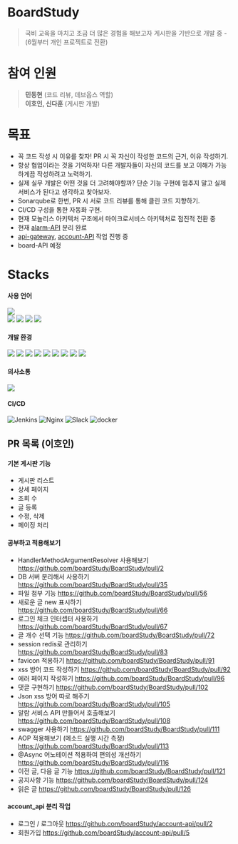 # BoardStudy <!--[![Hits](https://hits.seeyoufarm.com/api/count/incr/badge.svg?url=https://github.com/boardStudy/BoardStudy%2Fgjbae1212%2Fhit-counter)](https://github.com/boardStudy/BoardStudy)-->
> 국비 교육을 마치고 조금 더 많은 경험을 해보고자 게시판을 기반으로 개발 중 - (6월부터 개인 프로젝트로 전환)

# 참여 인원
> <strong>민동현</strong> (코드 리뷰, 데브옵스 역할)
> <br> <strong>이호인, 신다훈</strong> (게시판 개발)

# 목표
+ 꼭 코드 작성 시 이유를 찾자! PR 시 꼭 자신이 작성한 코드의 근거, 이유 작성하기.
+ 항상 협업이라는 것을 기억하자! 다른 개발자들이 자신의 코드를 보고 이해가 가능하게끔 작성하려고 노력하기.
+ 실제 실무 개발은 어떤 것을 더 고려해야할까? 단순 기능 구현에 멈추지 말고 실제 서비스가 된다고 생각하고 찾아보자.
+ Sonarqube로 한번, PR 시 서로 코드 리뷰를 통해 클린 코드 지향하기.
+ CI/CD 구성을 통한 자동화 구현.
+ 현재 모놀리스 아키텍처 구조에서 마이크로서비스 아키텍처로 점진적 전환 중 
+ 현재 [alarm-API](https://github.com/boardStudy/alarm-service) 분리 완료
+ [api-gateway](https://github.com/boardStudy/api-gateway), [account-API](https://github.com/boardStudy/account-api) 작업 진행 중
+ board-API 예정

# Stacks

#### 사용 언어

<div>
  <img src="https://img.shields.io/badge/java-007396?style=for-the-badge&logo=java&logoColor=white"> 
  <br>
  <img src="https://img.shields.io/badge/html5-E34F26?style=for-the-badge&logo=html5&logoColor=white"> 
  <img src="https://img.shields.io/badge/javascript-F7DF1E?style=for-the-badge&logo=javascript&logoColor=black"> 
  <img src="https://img.shields.io/badge/jquery-0769AD?style=for-the-badge&logo=jquery&logoColor=white">
  <img src="https://img.shields.io/badge/bootstrap-7952B3?style=for-the-badge&logo=bootstrap&logoColor=white">
</div>

#### 개발 환경

<div>
  <img src="https://img.shields.io/badge/springboot-6DB33F?style=for-the-badge&logo=springboot&logoColor=white">
  <img src="https://img.shields.io/badge/mysql-4479A1?style=for-the-badge&logo=mysql&logoColor=white"> 
  <img src="https://img.shields.io/badge/apache tomcat-F8DC75?style=for-the-badge&logo=apachetomcat&logoColor=white">
  <img src="https://img.shields.io/badge/maven-C71A36?style=for-the-badge&logo=apachemaven&logoColor=white">
  <img src="https://img.shields.io/badge/thymeleaf-005F0F.svg?style=for-the-badge&logo=thymeleaf&logoColor=white">
  <img src="https://img.shields.io/badge/redis-DC382D.svg?style=for-the-badge&logo=redis&logoColor=white">

  <img src="https://img.shields.io/badge/IntelliJ IDEA-000000.svg?style=for-the-badge&logo=IntelliJ IDEA&logoColor=white">
  <img src="https://img.shields.io/badge/github-%23121011.svg?style=for-the-badge&logo=github&logoColor=white">
  <img src="https://img.shields.io/badge/git-%23F05033.svg?style=for-the-badge&logo=git&logoColor=white">
</div>

#### 의사소통

<img src="https://img.shields.io/badge/DISCORD-%237289DA.svg?style=for-the-badge&logo=discord&logoColor=white">

#### CI/CD

![Jenkins](https://img.shields.io/badge/jenkins-%232C5263.svg?style=for-the-badge&logo=jenkins&logoColor=white)
![Nginx](https://img.shields.io/badge/nginx-%23009639.svg?style=for-the-badge&logo=nginx&logoColor=white)
![Slack](https://img.shields.io/badge/Slack-4A154B?style=for-the-badge&logo=slack&logoColor=white)
![docker](https://img.shields.io/badge/docker-2496ED.svg?style=for-the-badge&logo=docker&logoColor=white")


## PR 목록 (이호인)

#### 기본 게시판 기능
- 게시판 리스트 
- 상세 페이지
- 조회 수 
- 글 등록 
- 수정, 삭제 
- 페이징 처리 


#### 공부하고 적용해보기
- HandlerMethodArgumentResolver 사용해보기 https://github.com/boardStudy/BoardStudy/pull/2
- DB 서버 분리해서 사용하기 https://github.com/boardStudy/BoardStudy/pull/35
- 파일 첨부 기능 https://github.com/boardStudy/BoardStudy/pull/56
- 새로운 글 new 표시하기 https://github.com/boardStudy/BoardStudy/pull/66
- 로그인 체크 인터셉터 사용하기 https://github.com/boardStudy/BoardStudy/pull/67
- 글 개수 선택 기능 https://github.com/boardStudy/BoardStudy/pull/72
- session redis로 관리하기 https://github.com/boardStudy/BoardStudy/pull/83
- favicon 적용하기 https://github.com/boardStudy/BoardStudy/pull/91
- xss 방어 코드 작성하기 https://github.com/boardStudy/BoardStudy/pull/92
- 에러 페이지 작성하기 https://github.com/boardStudy/BoardStudy/pull/96
- 댓글 구현하기 https://github.com/boardStudy/BoardStudy/pull/102
- Json xss 방어 따로 해주기 https://github.com/boardStudy/BoardStudy/pull/105
- 알람 서비스 API 만들어서 호출해보기 https://github.com/boardStudy/BoardStudy/pull/108
- swagger 사용하기 https://github.com/boardStudy/BoardStudy/pull/111
- AOP 적용해보기 (메소드 실행 시간 측정) https://github.com/boardStudy/BoardStudy/pull/113
- @Async 어노테이션 적용하여 편의성 개선하기 https://github.com/boardStudy/BoardStudy/pull/116
- 이전 글, 다음 글 기능 https://github.com/boardStudy/BoardStudy/pull/121
- 공지사항 기능 https://github.com/boardStudy/BoardStudy/pull/124
- 읽은 글  https://github.com/boardStudy/BoardStudy/pull/126

#### account_api 분리 작업
- 로그인 / 로그아웃 https://github.com/boardStudy/account-api/pull/2
- 회원가입 https://github.com/boardStudy/account-api/pull/5

